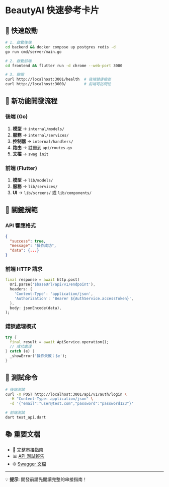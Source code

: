 # BeautyAI 快速參考卡片

## 🚀 快速啟動

```bash
# 1. 啟動後端
cd backend && docker compose up postgres redis -d
go run cmd/server/main.go

# 2. 啟動前端  
cd frontend && flutter run -d chrome --web-port 3000

# 3. 驗證
curl http://localhost:3001/health  # 後端健康檢查
curl http://localhost:3000/        # 前端可訪問性
```

## 🔧 新功能開發流程

### 後端 (Go)
1. **模型** → `internal/models/` 
2. **服務** → `internal/services/`
3. **控制器** → `internal/handlers/`
4. **路由** → 註冊到 `api/routes.go`
5. **文檔** → `swag init`

### 前端 (Flutter)
1. **模型** → `lib/models/`
2. **服務** → `lib/services/`
3. **UI** → `lib/screens/` 或 `lib/components/`

## 📝 關鍵規範

### API 響應格式
```json
{
  "success": true,
  "message": "操作成功",
  "data": {...}
}
```

### 前端 HTTP 請求
```dart
final response = await http.post(
  Uri.parse('$baseUrl/api/v1/endpoint'),
  headers: {
    'Content-Type': 'application/json',
    'Authorization': 'Bearer ${AuthService.accessToken}',
  },
  body: jsonEncode(data),
);
```

### 錯誤處理模式
```dart
try {
  final result = await ApiService.operation();
  // 成功處理
} catch (e) {
  _showError('操作失敗：$e');
}
```

## 🧪 測試命令

```bash
# 後端測試
curl -X POST http://localhost:3001/api/v1/auth/login \
  -H "Content-Type: application/json" \
  -d '{"email":"user@test.com","password":"password123"}'

# 前端測試 
dart test_api.dart
```

## 📚 重要文檔

- 📖 [完整串接指南](FRONTEND_BACKEND_INTEGRATION_GUIDE.md)
- 📊 [API 測試報告](API_INTEGRATION_TEST_REPORT.md)
- 🌐 [Swagger 文檔](http://localhost:3001/swagger/index.html)

---
💡 **提示**: 開發前請先閱讀完整的串接指南！ 